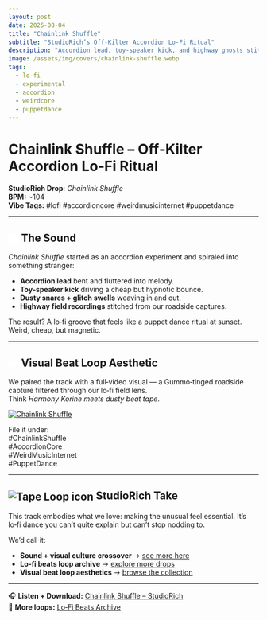 ```yaml
---
layout: post
date: 2025-08-04
title: "Chainlink Shuffle"
subtitle: "StudioRich’s Off‑Kilter Accordion Lo‑Fi Ritual"
description: "Accordion lead, toy‑speaker kick, and highway ghosts stitched into a lo‑fi dance ritual. A surreal StudioRich drop — weird, hypnotic, and strangely catchy."
image: /assets/img/covers/chainlink-shuffle.webp
tags:
  - lo-fi
  - experimental
  - accordion
  - weirdcore
  - puppetdance
---
```


# Chainlink Shuffle – Off‑Kilter Accordion Lo‑Fi Ritual

**StudioRich Drop**: _Chainlink Shuffle_  
**BPM:** ~104  
**Vibe Tags:** #lofi #accordioncore #weirdmusicinternet #puppetdance

---

## <img src="/assets/ui/musicnote.svg" alt="Music note icon" style="width: 1em; vertical-align: middle;" /> The Sound

_Chainlink Shuffle_ started as an accordion experiment and spiraled into something stranger:

- **Accordion lead** bent and fluttered into melody.
- **Toy‑speaker kick** driving a cheap but hypnotic bounce.
- **Dusty snares + glitch swells** weaving in and out.
- **Highway field recordings** stitched from our roadside captures.

The result? A lo‑fi groove that feels like a puppet dance ritual at sunset. Weird, cheap, but magnetic.

---

## <img src="/assets/ui/eye.svg" alt="Eye icon" style="width: 1em; vertical-align: middle;" /> Visual Beat Loop Aesthetic

We paired the track with a full‑video visual — a Gummo‑tinged roadside capture filtered through our lo‑fi field lens.  
Think _Harmony Korine meets dusty beat tape_.

<div class="flickr-embed">
  <a data-flickr-embed="true" href="https://www.flickr.com/photos/203268459@N03/54698697805/in/dateposted-public" title="Chainlink Shuffle">
    <img src="https://live.staticflickr.com/31337/54698697805_8ea9606e01_z.jpg" width="640" height="640" alt="Chainlink Shuffle"/>
  </a>
  <script async src="//embedr.flickr.com/assets/client-code.js" charset="utf-8"></script>
</div>

File it under:  
#ChainlinkShuffle  
#AccordionCore  
#WeirdMusicInternet  
#PuppetDance

---

## <img src="/assets/ui/tape-cassette.webp" alt="Tape Loop icon" style="width: 1em; vertical-align: middle;" /> StudioRich Take

This track embodies what we love: making the unusual feel essential. It’s lo‑fi dance you can’t quite explain but can’t stop nodding to.

We’d call it:

- **Sound + visual culture crossover** → [see more here](/tags/crossovers/)
- **Lo‑fi beats loop archive** → [explore more drops](/tracks/)
- **Visual beat loop aesthetics** → [browse the collection](/tags/visual-beat-loop/)

---

🎧 **Listen + Download:** [Chainlink Shuffle – StudioRich](/tracks/chainlink-shuffle/)  
📼 **More loops:** [Lo‑Fi Beats Archive](/tracks/)
